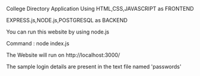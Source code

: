 College Directory Application Using HTML,CSS,JAVASCRIPT as FRONTEND

EXPRESS.js,NODE.js,POSTGRESQL as BACKEND

You can run this website by using node.js

Command : node index.js

The Website will run on http://localhost:3000/

The sample login details are present in the text file named 'passwords'
